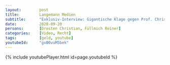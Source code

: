```yaml
---
layout:        post
title:         Langemann Medien
subtitle:      "Exklusiv-Interview: Gigantische Klage gegen Prof. Christian Drosten & Umfeld"
date:          2020-09-20
persons:       [Drosten Christian, Füllmich Reiner]
categories:    [Video, Recht]
tags:          [geld, youtube]
youtubeId:     "gvB0vuM5bek"
---
```


{% include youtubePlayer.html id=page.youtubeId %}
